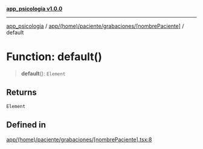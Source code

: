 [**app_psicologia v1.0.0**](../../../../../../README.md)

***

[app_psicologia](../../../../../../modules.md) / [app/(home)/paciente/grabaciones/\[nombrePaciente\]](../README.md) / default

# Function: default()

> **default**(): `Element`

## Returns

`Element`

## Defined in

[app/(home)/paciente/grabaciones/\[nombrePaciente\].tsx:8](https://github.com/XxtbmfxX/app_psicologia/blob/1b7e1a732f6dc51a16bb04e0db4a2462b477a368/app/(home)/paciente/grabaciones/[nombrePaciente].tsx#L8)
